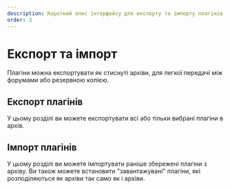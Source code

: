 ```yaml
---
description: Короткий опис інтерфейсу для експорту та імпорту плагінів порталу
order: 3
---
```


# Експорт та імпорт

Плагіни можна експортувати як стиснуті архіви, для легкої передачі між форумами або резервною копією.

## Експорт плагінів

У цьому розділі ви можете експортувати всі або тільки вибрані плагіни в архів.

## Імпорт плагінів

У цьому розділі ви можете імпортувати раніше збережені плагіни з архіву. Ви також можете встановити "завантажувані" плагіни, які розподіляються як архіви так само як і архіви.
